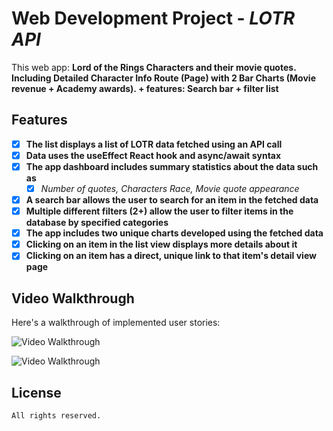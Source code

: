 # Web Development Project - *LOTR API*

This web app: **Lord of the Rings Characters and their movie quotes. Including Detailed Character Info Route (Page) with 2 Bar Charts (Movie revenue + Academy awards). + features: Search bar + filter list**

## Features

- [X] **The list displays a list of LOTR data fetched using an API call**
- [X] **Data uses the useEffect React hook and async/await syntax**
- [X] **The app dashboard includes summary statistics about the data such as**
    - [X] *Number of quotes, Characters Race, Movie quote appearance*
- [X] **A search bar allows the user to search for an item in the fetched data**
- [X] **Multiple different filters (2+) allow the user to filter items in the database by specified categories**
- [X] **The app includes two unique charts developed using the fetched data**
- [X] **Clicking on an item in the list view displays more details about it**
- [X] **Clicking on an item has a direct, unique link to that item's detail view page**

## Video Walkthrough

Here's a walkthrough of implemented user stories:

![Video Walkthrough](./HW6.gif)

![Video Walkthrough](./HW5.gif)

## License

    All rights reserved.